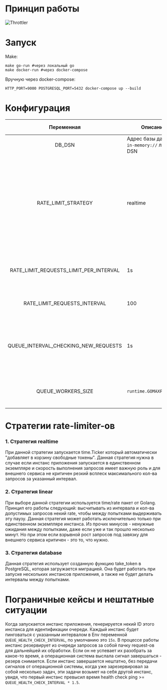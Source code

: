 # Принцип работы
![Throttler](https://user-images.githubusercontent.com/7625387/210429206-c806da7f-7f9e-4335-b448-c9fe4abdde96.png)

# Запуск
Make:
```
make go-run #через локальный go
make docker-run #через docker-compose
```
Вручную через docker-compose:
```
HTTP_PORT=9000 POSTGRESQL_PORT=5432 docker-compose up --build
```

# Конфигурация
|               Переменная               | Описание                                   | Значение по умолчанию                                                                                                                                                                                          |
|:--------------------------------------:|--------------------------------------------|----------------------------------------------------------------------------------------------------------------------------------------------------------------------------------------------------------------|
| DB_DSN                                 | Адрес базы данных, `in-memory://` либо DSN | Нет                                                                                                                                                                                                            |
| RATE_LIMIT_STRATEGY                    | realtime                                   | linear - все запросы будут выполнены равномерно с одинаковым rate ожидания между запросами, даже если интервал времени уже прошел. realtime - все запросы будут выполняться сразу же, пока не упрутся в лимит. |
| RATE_LIMIT_REQUESTS_LIMIT_PER_INTERVAL | 1s                                         | Формат time.Duration. Указывается интервал для лимитированного кол-ва запросов.                                                                                                                                |
| RATE_LIMIT_REQUESTS_INTERVAL           | 100                                        | Максимальное кол-во запросов за указанный интервал.                                                                                                                                                            |
| QUEUE_INTERVAL_CHECKING_NEW_REQUESTS   | 1s                                         | Формат time.Duration. Указывается интервал опроса базы данных очередью, обрабатывающую поступающие запросы.                                                                                                    |
| QUEUE_WORKERS_SIZE                     | `runtime.GOMAXPROCS(0)`                    | Кол-во горутин, которые будут запущены для разбора очереди из бд                                                                                                                                               |

# Стратегии rate-limiter-ов
### 1. Стратегия realtime
При данной стратегии запускается time.Ticker который автоматически "добавляет в корзину свободные токены".
Данная стратегия нужна в случае если инстанс приложения запускается в единственном экземпляре и скорость выполнения запросов имеет важную роль и для внешнего сервиса не критичен резкий всплеск максимального кол-ва запросов за указанный интервал.


### 2. Стратегия linear
При выборе данной стратегии используется time/rate пакет от Golang.
Принцип его работы следующий: высчитывать из интервала и кол-ва допустимых запросов некий rate, чтобы между попытками выдерживать эту паузу.
Данная стратегия может работать исключительно только при единственном экземпляре инстанса.
Из прочих минусов - ненужные ожидания между попытками, даже если уже и так прошло несколько минут.
Но при этом если взрывной рост запросов под завязку для внешнего сервиса критичен - это то, что нужно.

### 3. Стратегия database
Данная стратегия использует созданную функцию take_token в PostgreSQL, которая загружается миграцией.
Она будет работать при запуске нескольких инстансов приложения, а также не будет делать интервалы между попытками.


# Пограничные кейсы и нештатные ситуации
Когда запускается инстанс приложения, генерируется некий ID этого инстанса для идентификации очереди.
Каждый инстанс будет пинговаться с указанным интервалом в Env переменной `QUEUE_HEALTH_CHECK_INTERVAL`, по умолчанию это `15s`.
В процессе работы инстанс резервирует из очереди запросов за собой пачку request-ов для дальнейшей их обработки.
Если он не успевает их разобрать за какое-то время, а операционная система выслала сигнал завершаться - резерв снимается.
Если инстанс завершается нештатно, без передачи сигналов от операционной системы, когда уже зарезервировал за собой несколько задач, эти задачи возьмет на себя другой инстанс, увидя, что первый инстанс превысил время health check ping >= `QUEUE_HEALTH_CHECK_INTERVAL * 1.5`.